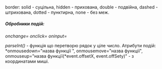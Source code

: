 border: solid - суцільна, hidden - прихована, double - подвійна, dashed - штрихована, dotted - пунктирна, none  - без меж.
##### Обробники подій:
*onchange=*
*onclick=*
*oninput=*

*parseInt()* - функція що перетворю рядок у ціле число. 
Атрибути подій: *onmousedown="назва функції ", onmousemove="назва функції", onmouseup="назва функції(*event.offsetX, event.offSety)" - з координатами миші.
